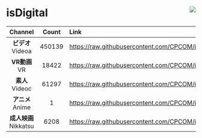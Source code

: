 # isDigital <img align="right" src="https://img.shields.io/github/last-commit/CPCOM/isDigital"/>  
  
| Channel | Count | Link |  
| :-----: | :---: | :--- |  
|**ビデオ**<br />Videoa | 450139 | https://raw.githubusercontent.com/CPCOM/isDigital/main/Videoa.txt |  
|**VR動画**<br />VR | 18422 | https://raw.githubusercontent.com/CPCOM/isDigital/main/VR.txt |  
|**素人**<br />Videoc | 61297 | https://raw.githubusercontent.com/CPCOM/isDigital/main/Videoc.txt |  
|**アニメ**<br />Anime | 1 | https://raw.githubusercontent.com/CPCOM/isDigital/main/Anime.txt |  
|**成人映画**<br />Nikkatsu | 6208 | https://raw.githubusercontent.com/CPCOM/isDigital/main/Nikkatsu.txt |  